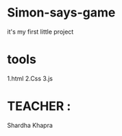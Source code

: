 # Simon-says-game
it's my first little project 

# tools 
1.html 
2.Css
3.js

# TEACHER : 
Shardha Khapra